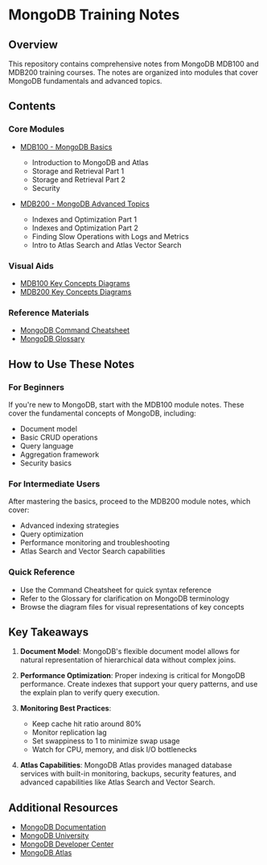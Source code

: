 # MongoDB Training Notes

## Overview
This repository contains comprehensive notes from MongoDB MDB100 and MDB200 training courses. The notes are organized into modules that cover MongoDB fundamentals and advanced topics.

## Contents

### Core Modules
- [MDB100 - MongoDB Basics](MDB100.md)
  - Introduction to MongoDB and Atlas
  - Storage and Retrieval Part 1
  - Storage and Retrieval Part 2
  - Security

- [MDB200 - MongoDB Advanced Topics](MDB200.md)
  - Indexes and Optimization Part 1
  - Indexes and Optimization Part 2
  - Finding Slow Operations with Logs and Metrics
  - Intro to Atlas Search and Atlas Vector Search

### Visual Aids
- [MDB100 Key Concepts Diagrams](MDB100_Diagram.md)
- [MDB200 Key Concepts Diagrams](MDB200_Diagram.md)

### Reference Materials
- [MongoDB Command Cheatsheet](MongoDB_Cheatsheet.md)
- [MongoDB Glossary](MongoDB_Glossary.md)

## How to Use These Notes

### For Beginners
If you're new to MongoDB, start with the MDB100 module notes. These cover the fundamental concepts of MongoDB, including:
- Document model
- Basic CRUD operations
- Query language
- Aggregation framework
- Security basics

### For Intermediate Users
After mastering the basics, proceed to the MDB200 module notes, which cover:
- Advanced indexing strategies
- Query optimization
- Performance monitoring and troubleshooting
- Atlas Search and Vector Search capabilities

### Quick Reference
- Use the Command Cheatsheet for quick syntax reference
- Refer to the Glossary for clarification on MongoDB terminology
- Browse the diagram files for visual representations of key concepts

## Key Takeaways

1. **Document Model**: MongoDB's flexible document model allows for natural representation of hierarchical data without complex joins.

2. **Performance Optimization**: Proper indexing is critical for MongoDB performance. Create indexes that support your query patterns, and use the explain plan to verify query execution.

3. **Monitoring Best Practices**: 
   - Keep cache hit ratio around 80%
   - Monitor replication lag
   - Set swappiness to 1 to minimize swap usage
   - Watch for CPU, memory, and disk I/O bottlenecks

4. **Atlas Capabilities**: MongoDB Atlas provides managed database services with built-in monitoring, backups, security features, and advanced capabilities like Atlas Search and Vector Search.

## Additional Resources

- [MongoDB Documentation](https://docs.mongodb.com/)
- [MongoDB University](https://university.mongodb.com/)
- [MongoDB Developer Center](https://mongodb.com/developer/)
- [MongoDB Atlas](https://www.mongodb.com/cloud/atlas) 